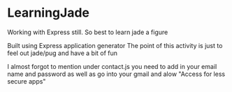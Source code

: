 # LearningJade
Working with Express still. So best to learn jade a figure

Built using Express application generator
The point of this activity is just to feel out jade/pug and have a bit of fun

I almost forgot to mention under contact.js you need to add in your email name and password as well as go into your gmail and alow "Access for less secure apps"
